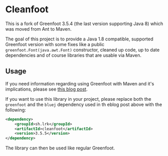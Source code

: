 # Cleanfoot

This is a fork of Greenfoot 3.5.4 (the last version supporting Java 8) which was moved from Ant to Maven. 

The goal of this project is to provide a Java 1.8 compatible, supported Greenfoot version with some fixes like a public `greenfoot.Font(java.awt.Font)` constructor, cleaned up code, up to date dependencies and of course libraries that are usable via Maven.

## Usage

If you need information regarding using Greenfoot with Maven and it's implications, please see [this blog post](https://lerks.blog/making-games-with-greenfoot-without-greenfoot/). 

If you want to use this library in your project, please replace both the `greenfoot` and the `bluej` dependency used in th eblog post above with the following:

```xml
<dependency>
    <groupId>sh.lrk</groupId>
    <artifactId>cleanfoot</artifactId>
    <version>3.5.5</version>
</dependency>
```

The library can then be used like regular Greenfoot.